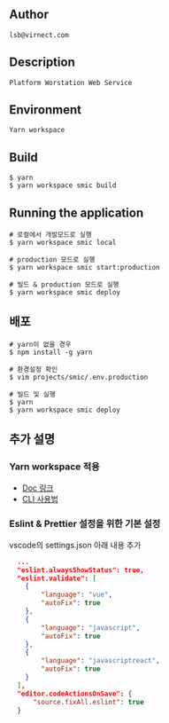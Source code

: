 ## Author

```
lsb@virnect.com

```

## Description

```
Platform Worstation Web Service
```

## Environment

```
Yarn workspace
```

## Build

```
$ yarn
$ yarn workspace smic build
```

## Running the application

```
# 로컬에서 개발모드로 실행
$ yarn workspace smic local

# production 모드로 실행
$ yarn workspace smic start:production

# 빌드 & production 모드로 실행 
$ yarn workspace smic deploy

```

## 배포

```
# yarn이 없을 경우
$ npm install -g yarn

# 환경설정 확인
$ vim projects/smic/.env.production

# 빌드 및 실행
$ yarn
$ yarn workspace smic deploy

```

## 추가 설명

### Yarn workspace 적용

- [Doc 링크](https://yarnpkg.com/en/docs)
- [CLI 사용법](https://yarnpkg.com/en/docs/cli/workspace)

### Eslint & Prettier 설정을 위한 기본 설정

vscode의 settings.json 아래 내용 추가

```json
  ...
  "eslint.alwaysShowStatus": true,
  "eslint.validate": [
    {
        "language": "vue",
        "autoFix": true
    },
    {
        "language": "javascript",
        "autoFix": true
    },
    {
        "language": "javascriptreact",
        "autoFix": true
    }
  ],
  "editor.codeActionsOnSave": {
      "source.fixAll.eslint": true
  }
```

